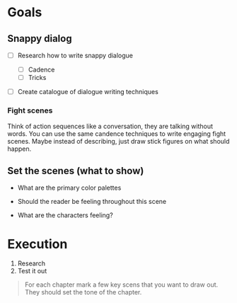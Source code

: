 # Goals

## Snappy dialog

- [ ] Research how to write snappy dialogue
  - [ ] Cadence
  - [ ] Tricks
- [ ] Create catalogue of dialogue writing techniques



### Fight scenes

Think of action sequences like a conversation, they are talking without words. You can use the same candence techniques to write engaging fight scenes. Maybe instead of describing, just draw stick figures on what should happen.



## Set the scenes (what to show)

- What are the primary color palettes

- Should the reader be feeling throughout this scene
- What are the characters feeling?



# Execution

1. Research
2. Test it out



> For each chapter mark a few key scens that you want to draw out. They should set the tone of the chapter.


